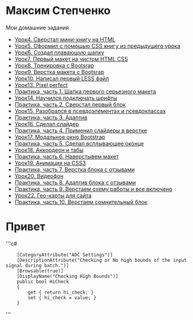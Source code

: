# Максим Степченко
Мои домашние задания
* [Урок4. Сверстал мини-книгу на HTML](https://maxstepnoy.github.io/lesson_4/index.html)
* [Урок5. Оформил с помощью CSS книгу из предыдущего урока](https://maxstepnoy.github.io/lesson_5/index.html)
* [Урок6. Создал плавающую шапку](https://maxstepnoy.github.io/lesson_6/index.html)
* [Урок7. Первый макет на чистом HTML CSS](https://maxstepnoy.github.io/lesson_7/src/src/index.html)
* [Урок8. Тренировка с Bootsrap](https://maxstepnoy.github.io/lesson_8/src/index.html)
* [Урок9. Верстка макета с Bootsrap](https://maxstepnoy.github.io/lesson_9/src/index.html)
* [Урок10. Написал первый LESS файл](https://maxstepnoy.github.io/lesson_10/main.less)
* [Урок13. Pixel perfect](https://maxstepnoy.github.io/lesson_13/index2.html)
* [Практика, часть 1. Шапка первого серьезного макета](MaxStepnoy.github.io/lesson_14/src/index.html)
* [Урок14. Научился подключать шрифты](https://maxstepnoy.github.io/Lesson_14/index.html)
* [Практика, часть 2. Сверстал первый блок](https://maxstepnoy.github.io/%D0%92%D0%B5%D1%80%D1%81%D1%82%D0%BA%D0%B0%20%D0%BC%D0%B0%D0%BA%D0%B5%D1%82%D0%B0%202/src/index.html)
* [Урок15. Разобрался в псевдоэлементах и псевдоклассах](https://maxstepnoy.github.io/lesson_15/index.html)
* [Практика, часть 3. Адаптив](https://maxstepnoy.github.io/Project3/project3/src/index.html)
* [Урок16. Сделал слайдер](https://maxstepnoy.github.io/lesson_16/index.html)
* [Практика, часть 4. Применил слайдеры в верстке](https://maxStepnoy.github.io/project4/src/index.html)
* [Урок17. Модальное окно Bootstrap](https://maxstepnoy.github.io/lesson_17/index.html)
* [Практика, часть 5. Сделал всплывающее оконце](https://maxstepnoy.github.io/project5/src/index.html)
* [Урок18. Аккордеон](https://maxstepnoy.github.io/lesson-18/index.html)[ и табы](https://maxstepnoy.github.io/lesson-18/lesson_18_2/index2.html)
* [Практика, часть 6. Наверстывем макет](https://maxstepnoy.github.io/practice6/src/index.html)
* [Урок19. Анимация на CSS3](https://maxstepnoy.github.io/lesson_19/index2.html)
* [Практика, часть 7. Верстка блока с отзывами](https://maxstepnoy.github.io/practice7/src/index.html)
* [Урок20. Видеофон](https://maxstepnoy.github.io/lesson_20/index.html)
* [Практика, часть 8. Адаптив блока с отзывами](https://maxstepnoy.github.io/practice8/src/index.html)
* [Практика, часть 9. Верстаем схему работы и все включено](https://maxstepnoy.github.io/practice9/src/index.html)
* [Урок22. Гео-карты для сайта](https://maxstepnoy.github.io/lesson_22/index2.html)
* [Практика, часть 10. Верстаем сомнительный блок](https://maxstepnoy.github.io/practice9/src/index.html)


# Привет

'''c#

        [CategoryAttribute("ADC Settings")]
        [DescriptionAttribute("Checking or No high bounds of the input signal during batch.")]
        [Browsable(true)]
        [DisplayName("Checking High Bounds")]
        public bool HiCheck
        {
            get { return hi_check; }
            set { hi_check = value; }
        }

'''
